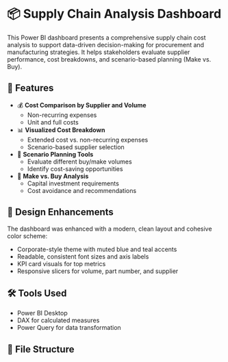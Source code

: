 # 📦 Supply Chain Analysis Dashboard

This Power BI dashboard presents a comprehensive supply chain cost analysis to support data-driven decision-making for procurement and manufacturing strategies. It helps stakeholders evaluate supplier performance, cost breakdowns, and scenario-based planning (Make vs. Buy).

## 🚀 Features

- 💰 **Cost Comparison by Supplier and Volume**
  - Non-recurring expenses
  - Unit and full costs
- 📊 **Visualized Cost Breakdown**
  - Extended cost vs. non-recurring expenses
  - Scenario-based supplier selection
- 🔁 **Scenario Planning Tools**
  - Evaluate different buy/make volumes
  - Identify cost-saving opportunities
- 🧮 **Make vs. Buy Analysis**
  - Capital investment requirements
  - Cost avoidance and recommendations

## 🎨 Design Enhancements

The dashboard was enhanced with a modern, clean layout and cohesive color scheme:
- Corporate-style theme with muted blue and teal accents
- Readable, consistent font sizes and axis labels
- KPI card visuals for top metrics
- Responsive slicers for volume, part number, and supplier

## 🛠️ Tools Used

- Power BI Desktop
- DAX for calculated measures
- Power Query for data transformation

## 📁 File Structure
